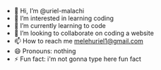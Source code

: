 - 👋 Hi, I’m @uriel-malachi
- 👀 I’m interested in learning coding
- 🌱 I’m currently learning to code
- 💞️ I’m looking to collaborate on coding a website
- 📫 How to reach me melehuriel1@gmail.com
- 😄 Pronouns: nothing
- ⚡ Fun fact: i'm not gonna type here fun fact

<!---
uriel-malachi/uriel-malachi is a ✨ special ✨ repository because its `README.md` (this file) appears on your GitHub profile.
You can click the Preview link to take a look at your changes.
--->
